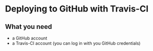 # Deploying to GitHub with Travis-CI

## What you need

* a GitHub account
* a Travis-CI account (you can log in with you GitHub credentials)
